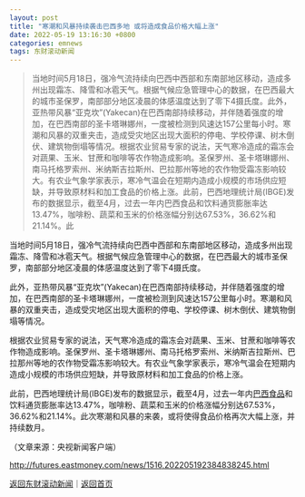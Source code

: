 ```yaml
---
layout: post
title: "寒潮和风暴持续袭击巴西多地 或将造成食品价格大幅上涨"
date: 2022-05-19 13:16:30 +0800
categories: emnews
tags: 东财滚动新闻
---
```

> 当地时间5月18日，强冷气流持续向巴西中西部和东南部地区移动，造成多州出现霜冻、降雪和冰雹天气。根据气候应急管理中心的数据，在巴西最大的城市圣保罗，南部部分地区凌晨的体感温度达到了零下4摄氏度。此外，亚热带风暴“亚克坎”(Yakecan)在巴西南部持续移动，并伴随着强度的增加，在巴西南部的圣卡塔琳娜州，一度被检测到风速达157公里每小时。寒潮和风暴的双重夹击，造成受灾地区出现大面积的停电、学校停课、树木倒伏、建筑物倒塌等情况。根据农业贸易专家的说法，天气寒冷造成的霜冻会对蔬果、玉米、甘蔗和咖啡等农作物造成影响。圣保罗州、圣卡塔琳娜州、南马托格罗索州、米纳斯吉拉斯州、巴拉那州等地的农作物受霜冻影响较大。有农业气象学家表示，寒冷气温会在短期内造成小规模的市场供应短缺，并导致原材料和加工食品的价格上涨。此前，巴西地理统计局(IBGE)发布的数据显示，截至4月，过去一年内巴西食品和饮料通货膨胀率达13.47%，咖啡粉、蔬菜和玉米的价格涨幅分别达67.53%，36.62%和21.14%。此

<p>当地时间5月18日，强冷气流持续向巴西中西部和东南部地区移动，造成多州出现霜冻、降雪和冰雹天气。根据气候应急管理中心的数据，在巴西最大的城市圣保罗，南部部分地区凌晨的体感温度达到了零下4摄氏度。</p><p>此外，亚热带风暴“亚克坎”(Yakecan)在巴西南部持续移动，并伴随着强度的增加，在巴西南部的圣卡塔琳娜州，一度被检测到风速达157公里每小时。寒潮和风暴的双重夹击，造成受灾地区出现大面积的停电、学校停课、树木倒伏、建筑物倒塌等情况。</p><p>根据农业贸易专家的说法，天气寒冷造成的霜冻会对蔬果、玉米、甘蔗和咖啡等农作物造成影响。圣保罗州、圣卡塔琳娜州、南马托格罗索州、米纳斯吉拉斯州、巴拉那州等地的农作物受霜冻影响较大。有农业气象学家表示，寒冷气温会在短期内造成小规模的市场供应短缺，并导致原材料和加工食品的价格上涨。</p><p>此前，巴西地理统计局(IBGE)发布的数据显示，截至4月，过去一年内<span id="stock_106.BRFS"><a href="http://quote.eastmoney.com/unify/r/106.BRFS" class="keytip" data-code="106,BRFS">巴西食品</a></span><span id="quote_106.BRFS"></span>和饮料通货膨胀率达13.47%，咖啡粉、蔬菜和玉米的价格涨幅分别达67.53%，36.62%和21.14%。此次寒潮和风暴的来袭，或将使得食品价格再次大幅上涨，并持续数月。</p><p class="em_media">（文章来源：央视新闻客户端）</p>

<http://futures.eastmoney.com/news/1516,202205192384838245.html>

[返回东财滚动新闻](//finews.withounder.com/emnews/)｜[返回首页](//finews.withounder.com/)